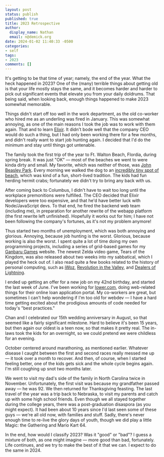 ```yaml
---
layout: post
status: publish
published: true
title: 2023 Retrospective
author:
  display_name: Nathan
  email: n@demick.org
date: 2024-01-02 11:40:33 -0500
categories:
- self
tags:
- 2023
comments: []
---
```

It's getting to be that time of year; namely, the end of the year. What the heck happened in 2023? One of the (many) 
terrible things about getting old is that your life mostly stays the same, and it becomes harder and harder to pick out 
significant events that elevate you from your daily doldrums. That being said, when looking back, enough things happened 
to make 2023 somewhat memorable.

Things didn't start off too well in the work department, as the old co-worker who hired me as an underling 
was fired in January. This was somewhat annoying, as one of the main reasons I took the job was to work with them again. 
That and to learn [Elixir](https://elixir-lang.org/). It didn't bode well that the company CEO would do such a thing, but I had only been working there 
for a few months, and didn't really want to start job hunting again. I decided that I'd do the minimum and stay until 
things got untenable.

The family took the first trip of the year to Ft. Walton Beach, Flordia, during spring break. It was just "OK" &mdash; 
most of the beaches we went to were kinda dirty and small. My favorite, which was neither of those, was 
[John Beasley Park](https://myokaloosa.com/pw/parks/john-beasley). Every morning we walked the dog to an [incredibly 
tiny spot of beach](https://maps.app.goo.gl/ex7Yidg2aTf9Xdze9), which was kind of a fun, short-lived tradition. The kids 
had fun herding hermit crabs; fortunately we didn't try to bring any back with us.

After coming back to Columbus, I didn't have to wait too long until the workplace premonitions were fulfilled. The CEO 
decided that Elixir developers were too expensive, and that he'd have better luck with Node/JavaScript devs. To that end,
he fired the backend web team (including me), in preparation for another rewrite of the webapp platform (the first rewrite
left unfinished). Hopefully it works out for him; I have not been following the company's fortunes, as it's not my
problem anymore!

Thus started two months of unemployment, which was both annoying and glorious. Annoying, because job hunting is the worst. 
Glorious, because working is also the worst. I spent quite a lot of time doing my own programming projects, including a
series of grid-based games for my [Ganbaru Games](https://ganbaru.games) website. The newest Zelda video game, Tears of 
the Kingdom, was also released about two weeks into my sabbatical, which I played the heck out of. I also read quite a 
few books related to the history of personal computing, such as [iWoz](https://en.wikipedia.org/wiki/IWoz),
[Revolution in the Valley](https://en.wikipedia.org/wiki/Revolution_in_the_Valley), and
[Dealers of Lightning](https://www.kirkusreviews.com/book-reviews/michael-hiltzik/dealers-of-lightning/).

I ended up getting an offer for a new job on my 42nd birthday, and started the last week of June. I've been working for 
[lower.com](https://www.lower.com/), doing web-related things for their online loan application portal. My co-workers 
are great, but sometimes I can't help wondering if I'm too old for webdev &mdash; I have a hard time getting excited 
about the prodigious amounts of code needed for today's "best practices."

Chan and I celebrated our 15th wedding anniversary in August, so that seemed like a fairly significant milestone. Hard 
to believe it's been 15 years, but then again our oldest is a teen now, so that makes it pretty real. The in-laws took 
the kids for an overnight, so we could pretend we were childless for an evening.

October centered around marathoning, as mentioned earlier. Whatever disease I caught between the first and second races 
really messed me up &mdash; it took over a month to recover. And then, of course, when I started feeling better, one 
of the kids gets sick and the whole cycle begins again. I'm still coughing up snot two months later.

We went to visit my dad's side of the family in North Carolina twice in November. Unfortunately, the first visit was 
because my grandfather passed away &mdash; he was 92. We then returned for Thanksgiving feasting. The last travel of 
the year was a trip back to Nebraska, to visit my parents and catch up with some high school friends.
Even though we all stayed together during the college years, there was a post-graduation disaspora (as you might expect).
It had been about 10 years since I'd last seen some of these guys &mdash; we're all old now, with families and stuff.
Sadly, there's never enough time to re-live the glory days of youth, though we did play a little Magic: the Gathering and
Mario Kart 64.

In the end, how would I classify 2023? Was it "good" or "bad"? I guess a mixture of both, as one might imagine &mdash;
more good than bad, fortunately. Life continues, and we try to make the best of it that we can. I expect to do the same
in 2024.
